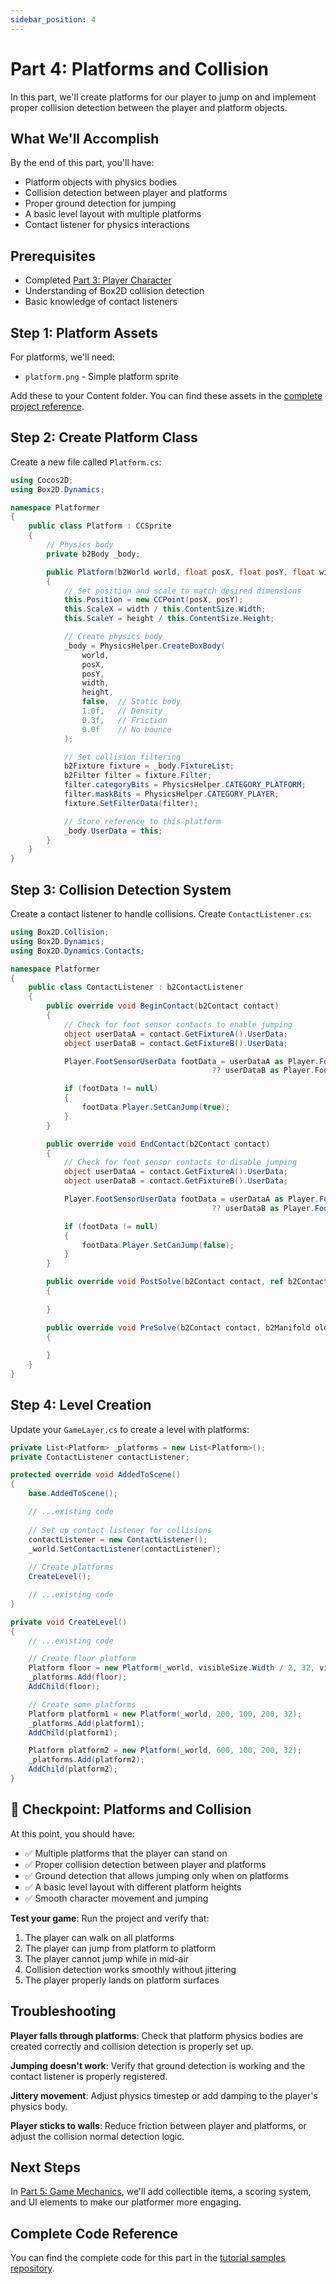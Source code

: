 ```yaml
---
sidebar_position: 4
---
```


# Part 4: Platforms and Collision

In this part, we'll create platforms for our player to jump on and implement proper collision detection between the player and platform objects.

## What We'll Accomplish

By the end of this part, you'll have:
- Platform objects with physics bodies
- Collision detection between player and platforms
- Proper ground detection for jumping
- A basic level layout with multiple platforms
- Contact listener for physics interactions

## Prerequisites

- Completed [Part 3: Player Character](./part-3-player)
- Understanding of Box2D collision detection
- Basic knowledge of contact listeners

## Step 1: Platform Assets

For platforms, we'll need:
- `platform.png` - Simple platform sprite

Add these to your Content folder. You can find these assets in the [complete project reference](https://github.com/brandmooffin/cocos2d-mono-samples/tree/main/Tutorial%20Samples/Platformer/Final/Platformer/Content).

## Step 2: Create Platform Class

Create a new file called `Platform.cs`:

```csharp
using Cocos2D;
using Box2D.Dynamics;

namespace Platformer
{
    public class Platform : CCSprite
    {
        // Physics body
        private b2Body _body;

        public Platform(b2World world, float posX, float posY, float width, float height) : base("platform")
        {
            // Set position and scale to match desired dimensions
            this.Position = new CCPoint(posX, posY);
            this.ScaleX = width / this.ContentSize.Width;
            this.ScaleY = height / this.ContentSize.Height;

            // Create physics body
            _body = PhysicsHelper.CreateBoxBody(
                world,
                posX,
                posY,
                width,
                height,
                false,  // Static body
                1.0f,   // Density
                0.3f,   // Friction
                0.0f    // No bounce
            );

            // Set collision filtering
            b2Fixture fixture = _body.FixtureList;
            b2Filter filter = fixture.Filter;
            filter.categoryBits = PhysicsHelper.CATEGORY_PLATFORM;
            filter.maskBits = PhysicsHelper.CATEGORY_PLAYER;
            fixture.SetFilterData(filter);

            // Store reference to this platform
            _body.UserData = this;
        }
    }
}
```

## Step 3: Collision Detection System

Create a contact listener to handle collisions. Create `ContactListener.cs`:

```csharp
using Box2D.Collision;
using Box2D.Dynamics;
using Box2D.Dynamics.Contacts;

namespace Platformer
{
    public class ContactListener : b2ContactListener
    {
        public override void BeginContact(b2Contact contact)
        {
            // Check for foot sensor contacts to enable jumping
            object userDataA = contact.GetFixtureA().UserData;
            object userDataB = contact.GetFixtureB().UserData;

            Player.FootSensorUserData footData = userDataA as Player.FootSensorUserData
                                             ?? userDataB as Player.FootSensorUserData;

            if (footData != null)
            {
                footData.Player.SetCanJump(true);
            }
        }

        public override void EndContact(b2Contact contact)
        {
            // Check for foot sensor contacts to disable jumping
            object userDataA = contact.GetFixtureA().UserData;
            object userDataB = contact.GetFixtureB().UserData;

            Player.FootSensorUserData footData = userDataA as Player.FootSensorUserData
                                             ?? userDataB as Player.FootSensorUserData;

            if (footData != null)
            {
                footData.Player.SetCanJump(false);
            }
        }

        public override void PostSolve(b2Contact contact, ref b2ContactImpulse impulse)
        {
            
        }

        public override void PreSolve(b2Contact contact, b2Manifold oldManifold)
        {
            
        }
    }
}
```

## Step 4: Level Creation

Update your `GameLayer.cs` to create a level with platforms:

```csharp
private List<Platform> _platforms = new List<Platform>();
private ContactListener contactListener;

protected override void AddedToScene()
{
    base.AddedToScene();

    // ...existing code
    
    // Set up contact listener for collisions
    contactListener = new ContactListener();
    _world.SetContactListener(contactListener);
    
    // Create platforms
    CreateLevel();

    // ...existing code
}

private void CreateLevel()
{
    // ...existing code

    // Create floor platform
    Platform floor = new Platform(_world, visibleSize.Width / 2, 32, visibleSize.Width, 64);
    _platforms.Add(floor);
    AddChild(floor);

    // Create some platforms
    Platform platform1 = new Platform(_world, 200, 100, 200, 32);
    _platforms.Add(platform1);
    AddChild(platform1);

    Platform platform2 = new Platform(_world, 600, 100, 200, 32);
    _platforms.Add(platform2);
    AddChild(platform2);
}
```

## 🎯 Checkpoint: Platforms and Collision

At this point, you should have:
- ✅ Multiple platforms that the player can stand on
- ✅ Proper collision detection between player and platforms
- ✅ Ground detection that allows jumping only when on platforms
- ✅ A basic level layout with different platform heights
- ✅ Smooth character movement and jumping

**Test your game**: Run the project and verify that:
1. The player can walk on all platforms
2. The player can jump from platform to platform
3. The player cannot jump while in mid-air
4. Collision detection works smoothly without jittering
5. The player properly lands on platform surfaces

## Troubleshooting

**Player falls through platforms**: Check that platform physics bodies are created correctly and collision detection is properly set up.

**Jumping doesn't work**: Verify that ground detection is working and the contact listener is properly registered.

**Jittery movement**: Adjust physics timestep or add damping to the player's physics body.

**Player sticks to walls**: Reduce friction between player and platforms, or adjust the collision normal detection logic.

## Next Steps

In [Part 5: Game Mechanics](./part-5-mechanics), we'll add collectible items, a scoring system, and UI elements to make our platformer more engaging.

## Complete Code Reference

You can find the complete code for this part in the [tutorial samples repository](https://github.com/brandmooffin/cocos2d-mono-samples/tree/main/Tutorial%20Samples/Platformer/Checkpoints/Part%204).
